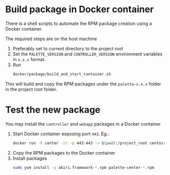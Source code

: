 # Build package in Docker container

There is a shell scripts to automate the RPM package creation using a Docker container.

The required steps are on the host machine
1. Preferably set to current directory to the project root
1. Set the `PALETTE_VERSION` and `CONTROLLER_VERSION` environment variables in `x.x.x` format.
1. Run
    ```bash
    docker/package/build_and_start_container.sh
    ```

This will build and copy the RPM packages under the `palette-x.x.x` folder in the project root folder.

# Test the new package

You may install the `controller` and `webapp` packages in a Docker container

1. Start Docker container exposing port `443`. Eg.:
    ```bash
    docker run -h center -it -p 443:443 -v $(pwd):/project_root centos:7
    ```
1. Copy the RPM packages to the Docker container
1. Install packages
    ```bash
    sudo yum install -y akiri.framework-*.rpm palette-center-*.rpm
    ```
